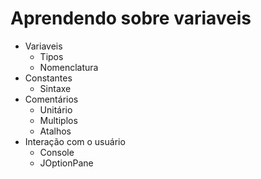 # Aprendendo sobre variaveis 
 
* Variaveis
    * Tipos
    * Nomenclatura
* Constantes
    * Sintaxe
* Comentários
    * Unitário
    * Multiplos
    * Atalhos
* Interação com o usuário
    * Console
    * JOptionPane